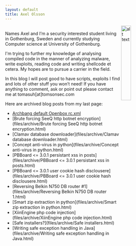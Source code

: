 ```yaml
---
layout: default
title: Axel Olsson
---
```

<img src="images/meAndDonkey.png" alt="alt text" width="25%" height="25%" align="right" valign="top">
<br/>
Names Axel and I’m a security interested student living in Gothenburg, Sweden and currently studying Computer science at University of Gothenburg.

I'm trying to further my knowledge of analysing compiled code in the manner of analyzing malware, write exploits, reading code and writing shellcode et cetera.
My hopes are to pursue a carrier in the field. 

In this blog I will post good to have scripts, exploits I find and lots of other stuff you won’t need!
If you have anything to comment, ask or point out please contact me at tomasuh[at]tomsonsec.com


Here are archived blog posts from my last page:

* [Archbang default Openbox rc.xml](files/archive/Archbang_default_Openbox_rc.xml.html)
* [Brute forcing SeeQ http botnet encryption](files/archive/Brute forcing SeeQ http botnet encryption.html)
* [Clamav database downloader](files/archive/Clamav database downloader.html)
* [Concept anti-virus in python](files/archive/Concept anti-virus in python.html)
* [PBBoard <= 3.0.1 persistant xss in posts](files/archive/PBBoard <= 3.0.1 persistant xss in posts.html)
* [PBBoard <= 3.0.1 user cookie hash disclousere](files/archive/PBBoard <= 3.0.1 user cookie hash disclousere.html)
* [Reversing Belkin N750 DB router #1](files/archive/Reversing Belkin N750 DB router 1.html)
* [Smart zip extraction in python](files/archive/Smart zip extraction in python.html)
* [XiinEngine php code injection](files/archive/XiinEngine php code injection.html)
* [Safe installers?](files/archive/Safe installers.html)
* [Writing safe exception handling in Java](files/archive/Writing safe exception handling in Java.html)